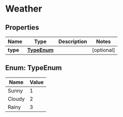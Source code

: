 
# Weather

## Properties
Name | Type | Description | Notes
------------ | ------------- | ------------- | -------------
**type** | [**TypeEnum**](#TypeEnum) |  |  [optional]


<a name="TypeEnum"></a>
## Enum: TypeEnum
Name | Value
---- | -----
Sunny | 1
Cloudy | 2
Rainy | 3



